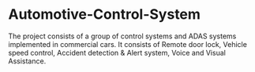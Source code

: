 # Automotive-Control-System
The project consists of a group of control systems and ADAS systems implemented in commercial cars. It consists of Remote door lock, Vehicle speed control, Accident detection &amp; Alert system, Voice and Visual Assistance.
